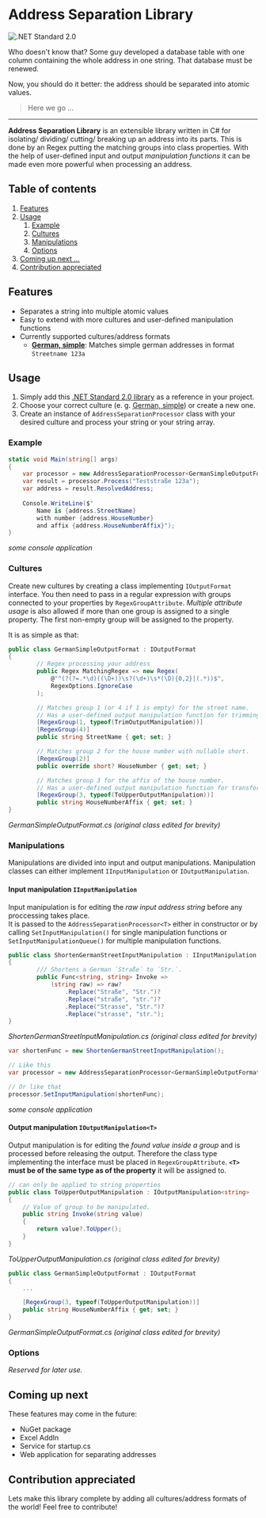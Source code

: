 # Address Separation Library
![.NET Standard 2.0](https://github.com/jordi1988/AddressSeparationLibrary/workflows/Address%20Separation%20.NET%20Core%203.1%20Release%20Build%20for%20Ubuntu/badge.svg)

Who doesn't know that? Some guy developed a database table with one column containing the whole address in one string. 
That database must be renewed. 

Now, you should do it better: the address should be separated into atomic values.  
> Here we go …

---

**Address Separation Library** is an extensible library written in C# for isolating/ dividing/ cutting/ breaking up an address into its parts. This is done by an Regex putting the matching groups into class properties. With the help of user-defined input and output *manipulation functions* it can be made even more powerful when processing an address.

## Table of contents
1. [Features](#Features)
2. [Usage](#Usage)
   1. [Example](#Example)
   2. [Cultures](#Cultures)
   3. [Manipulations](#Manipulations)
   4. [Options](#Options)
3. [Coming up next ...](#Coming-up-next)
4. [Contribution appreciated](#Contribution-appreciated)

## Features
- Separates a string into multiple atomic values
- Easy to extend with more cultures and user-defined manipulation functions
- Currently supported cultures/address formats
  - **[German, simple](/AddressSeparation/Cultures/de/GermanSimpleOutputFormat.cs)**: Matches simple german addresses in format `Streetname 123a`
  
## Usage
1. Simply add this [.NET Standard 2.0 library](../../releases) as a reference in your project.
2. Choose your correct culture (e. g. [German, simple](/AddressSeparation/Cultures/de/GermanSimpleOutputFormat.cs)) or create a new one.
3. Create an instance of `AddressSeparationProcessor` class with your desired culture and process your string or your string array.

### Example
```csharp
static void Main(string[] args)
{
    var processor = new AddressSeparationProcessor<GermanSimpleOutputFormat>();
    var result = processor.Process("Teststraße 123a");
    var address = result.ResolvedAddress;
        
    Console.WriteLine($"
        Name is {address.StreetName} 
        with number {address.HouseNumber} 
        and affix {address.HouseNumberAffix}");
}
```
*some console application*

### Cultures
Create new cultures by creating a class implementing `IOutputFormat` interface. You then need to pass in a regular expression with groups connected to your properties by `RegexGroupAttribute`. *Multiple attribute usage* is also allowed if more than one group is assigned to a single property. The first non-empty group will be assigned to the property. 

It is as simple as that:
```csharp
public class GermanSimpleOutputFormat : IOutputFormat
{
        // Regex processing your address
        public Regex MatchingRegex => new Regex(
            @"^(?(?=.*\d)((\D+))\s?(\d+)\s*(\D){0,2}|(.*))$",
            RegexOptions.IgnoreCase
        );

        // Matches group 1 (or 4 if 1 is empty) for the street name.
        // Has a user-defined output manipulation function for trimming group 1
        [RegexGroup(1, typeof(TrimOutputManipulation))]
        [RegexGroup(4)]
        public string StreetName { get; set; }

        // Matches group 2 for the house number with nullable short.
        [RegexGroup(2)]
        public override short? HouseNumber { get; set; }

        // Matches group 3 for the affix of the house number.
        // Has a user-defined output manipulation function for transforming the affix to uppercase.
        [RegexGroup(3, typeof(ToUpperOutputManipulation))]
        public string HouseNumberAffix { get; set; }
}
```
*GermanSimpleOutputFormat.cs (original class edited for brevity)* 

### Manipulations
Manipulations are divided into input and output manipulations. Manipulation classes can either implement `IInputManipulation` or `IOutputManipulation`.  

#### Input manipulation `IInputManipulation`
Input manipulation is for editing the *raw input address string* before any proccessing takes place.  
It is passed to the `AddressSeparationProcessor<T>` either in constructor or by calling `SetInputManipulation()` for single manipulation functions or `SetInputManipulationQueue()` for multiple manipulation functions.
  
```csharp
public class ShortenGermanStreetInputManipulation : IInputManipulation
{
        /// Shortens a German `Straße` to `Str.`.
        public Func<string, string> Invoke =>
            (string raw) => raw?
                .Replace("Straße", "Str.")?
                .Replace("straße", "str.")?
                .Replace("Strasse", "Str.")?
                .Replace("strasse", "str.");
}
```
*ShortenGermanStreetInputManipulation.cs (original class edited for brevity)* 

```csharp
var shortenFunc = new ShortenGermanStreetInputManipulation();

// Like this    
var processor = new AddressSeparationProcessor<GermanSimpleOutputFormat>(shortenFunc);

// Or like that
processor.SetInputManipulation(shortenFunc);
```
*some console application*

#### Output manipulation `IOutputManipulation<T>`
Output manipulation is for editing the *found value inside a group* and is processed before releasing the output. Therefore the class type implementing the interface must be placed in `RegexGroupAttribute`.
**`<T>` must be of the same type as of the property** it will be assigned to.

```csharp
// can only be applied to string properties
public class ToUpperOutputManipulation : IOutputManipulation<string>
{
    // Value of group to be manipulated.
    public string Invoke(string value)
    {
        return value?.ToUpper();
    }
}
```
*ToUpperOutputManipulation.cs (original class edited for brevity)* 

```csharp
public class GermanSimpleOutputFormat : IOutputFormat
{
    ...

    [RegexGroup(3, typeof(ToUpperOutputManipulation))]
    public string HouseNumberAffix { get; set; }
}
```
*GermanSimpleOutputFormat.cs (original class edited for brevity)* 

### Options
*Reserved for later use.*

## Coming up next
These features may come in the future:
- NuGet package
- Excel AddIn
- Service for startup.cs
- Web application for separating addresses

## Contribution appreciated
Lets make this library complete by adding all cultures/address formats of the world! Feel free to contribute!
